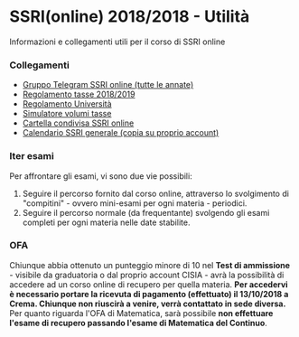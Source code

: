 # SSRI(online) 2018/2018 - Utilità
Informazioni e collegamenti utili per il corso di SSRI online

### Collegamenti
* [Gruppo Telegram SSRI online (tutte le annate)](https://t.me/joinchat/APBYAkNJuR72F_p3xcvVag)
* [Regolamento tasse 2018/2019](http://www.unimi.it/studenti/tasse/119919.htm)
* [Regolamento Università](http://www.unimi.it/cataloghi/dottorati_borse_premi/Regolamento%20tasse%202018_2019n.pdf)
* [Simulatore volumi tasse](http://studente.divsi.unimi.it/simulatore/checkLogin.asp?0)
* [Cartella condivisa SSRI online](https://drive.google.com/drive/u/3/folders/1TTO5jZ4Mq5Sfx-H4ulAQYVs4sbl5b0DO)
* [Calendario SSRI generale (copia su proprio account)](https://calendar.google.com/calendar/b/3/r?cid=c3NyaS51bmltaUBnbWFpbC5jb20)

### Iter esami
Per affrontare gli esami, vi sono due vie possibili:
1. Seguire il percorso fornito dal corso online, attraverso lo svolgimento di "compitini" - ovvero mini-esami per ogni materia - periodici.
2. Seguire il percorso normale (da frequentante) svolgendo gli esami completi per ogni materia nelle date stabilite.

### OFA
Chiunque abbia ottenuto un punteggio minore di 10 nel **Test di ammissione** - visibile da graduatoria o dal proprio account CISIA - avrà la possibilità di accedere ad un corso online di recupero per quella materia.
**Per accedervi è necessario portare la ricevuta di pagamento (effettuato) il 13/10/2018 a Crema. Chiunque non riuscirà a venire, verrà contattato in sede diversa.**
Per quanto riguarda l'OFA di Matematica, sarà possibile **non effettuare l'esame di recupero passando l'esame di Matematica del Continuo**.

